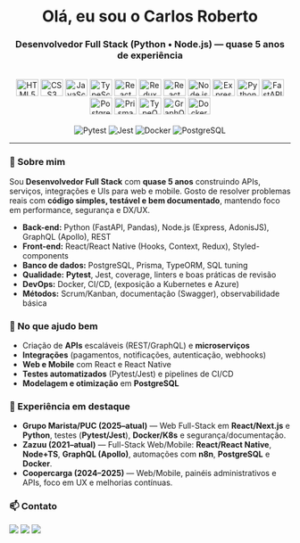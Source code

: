 <h1 align="center">Olá, eu sou o Carlos Roberto</h1>
<h3 align="center">Desenvolvedor Full Stack (Python • Node.js) — quase 5 anos de experiência</h3>

<!-- Ícones principais -->
<div align="center" style="display:inline_block"><br>
  <img alt="HTML5" height="30" width="40" src="https://cdn.jsdelivr.net/gh/devicons/devicon/icons/html5/html5-original.svg" />
  <img alt="CSS3" height="30" width="40" src="https://cdn.jsdelivr.net/gh/devicons/devicon/icons/css3/css3-original.svg" />
  <img alt="JavaScript" height="30" width="40" src="https://cdn.jsdelivr.net/gh/devicons/devicon/icons/javascript/javascript-original.svg" />
  <img alt="TypeScript" height="30" width="40" src="https://cdn.jsdelivr.net/gh/devicons/devicon/icons/typescript/typescript-original.svg" />
  <img alt="React" height="30" width="40" src="https://cdn.jsdelivr.net/gh/devicons/devicon/icons/react/react-original.svg" />
  <img alt="Redux" height="30" width="40" src="https://cdn.jsdelivr.net/gh/devicons/devicon/icons/redux/redux-original.svg" />
  <img alt="React Native" height="30" width="40" src="https://cdn.jsdelivr.net/gh/devicons/devicon/icons/react/react-original.svg" />
  <img alt="Node.js" height="30" width="40" src="https://cdn.jsdelivr.net/gh/devicons/devicon/icons/nodejs/nodejs-original.svg" />
  <img alt="Express" height="30" width="40" src="https://cdn.jsdelivr.net/gh/devicons/devicon/icons/express/express-original.svg" />
  <img alt="Python" height="30" width="40" src="https://cdn.jsdelivr.net/gh/devicons/devicon/icons/python/python-original.svg" />
  <img alt="FastAPI" height="30" width="40" src="https://cdn.jsdelivr.net/gh/devicons/devicon/icons/fastapi/fastapi-original.svg" />
  <img alt="PostgreSQL" height="30" width="40" src="https://cdn.jsdelivr.net/gh/devicons/devicon/icons/postgresql/postgresql-original.svg" />
  <img alt="Prisma" height="30" width="40" src="https://cdn.jsdelivr.net/gh/devicons/devicon/icons/prisma/prisma-original.svg" />
  <img alt="TypeORM" height="30" width="40" src="https://cdn.jsdelivr.net/gh/devicons/devicon/icons/typeorm/typeorm-original.svg" />
  <img alt="GraphQL" height="30" width="40" src="https://cdn.jsdelivr.net/gh/devicons/devicon/icons/graphql/graphql-plain.svg" />
  <img alt="Docker" height="30" width="40" src="https://cdn.jsdelivr.net/gh/devicons/devicon/icons/docker/docker-original.svg" />
</div>

<!-- Badges -->
<div align="center"><br>
  <img alt="Pytest" src="https://img.shields.io/badge/Pytest-0A9EDC?style=for-the-badge&logo=pytest&logoColor=white" />
  <img alt="Jest" src="https://img.shields.io/badge/Jest-C21325?style=for-the-badge&logo=jest&logoColor=white" />
  <img alt="Docker" src="https://img.shields.io/badge/Docker-2496ED?style=for-the-badge&logo=docker&logoColor=white" />
  <img alt="PostgreSQL" src="https://img.shields.io/badge/PostgreSQL-336791?style=for-the-badge&logo=postgresql&logoColor=white" />
</div>

<hr/>

<!-- Perfil -->
### 👋 Sobre mim
Sou **Desenvolvedor Full Stack** com **quase 5 anos** construindo APIs, serviços, integrações e UIs para web e mobile. Gosto de resolver problemas reais com **código simples, testável e bem documentado**, mantendo foco em performance, segurança e DX/UX.

- **Back-end:** Python (FastAPI, Pandas), Node.js (Express, AdonisJS), GraphQL (Apollo), REST
- **Front-end:** React/React Native (Hooks, Context, Redux), Styled-components
- **Banco de dados:** PostgreSQL, Prisma, TypeORM, SQL tuning
- **Qualidade:** **Pytest**, Jest, coverage, linters e boas práticas de revisão
- **DevOps:** Docker, CI/CD, (exposição a Kubernetes e Azure)
- **Métodos:** Scrum/Kanban, documentação (Swagger), observabilidade básica

### 🧩 No que ajudo bem
- Criação de **APIs** escaláveis (REST/GraphQL) e **microserviços**
- **Integrações** (pagamentos, notificações, autenticação, webhooks)
- **Web e Mobile** com React e React Native
- **Testes automatizados** (Pytest/Jest) e pipelines de CI/CD
- **Modelagem e otimização** em **PostgreSQL**

### 💼 Experiência em destaque
- **Grupo Marista/PUC (2025–atual)** — Web Full-Stack em **React/Next.js** e **Python**, testes (**Pytest/Jest**), **Docker/K8s** e segurança/documentação.
- **Zazuu (2021–atual)** — Full-Stack Web/Mobile: **React/React Native**, **Node+TS**, **GraphQL (Apollo)**, automações com **n8n**, **PostgreSQL** e **Docker**.
- **Coopercarga (2024–2025)** — Web/Mobile, painéis administrativos e APIs, foco em UX e melhorias contínuas.

### 📫 Contato
<div align="left">
  <a href="mailto:carlos.rrds@gmail.com"><img src="https://img.shields.io/badge/Gmail-333?style=for-the-badge&logo=gmail&logoColor=white" /></a>
  <a href="https://www.linkedin.com/in/carlos-rrds" target="_blank"><img src="https://img.shields.io/badge/LinkedIn-0077B5?style=for-the-badge&logo=linkedin&logoColor=white" /></a>
  <a href="https://instagram.com/carlos.rrds" target="_blank"><img src="https://img.shields.io/badge/Instagram-E4405F?style=for-the-badge&logo=instagram&logoColor=white" /></a>
</div>
